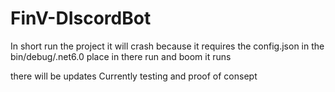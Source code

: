 # FinV-DIscordBot

In short run the project it will crash because it requires the config.json in the bin/debug/.net6.0 place in there run and boom 
it runs 

there will be updates Currently testing and proof of consept

